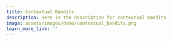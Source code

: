 ```yaml
---
title: Contextual Bandits
description: Here is the description for contextual bandits
image: assets/images/demo/contextual_bandits.png
learn_more_link: ''
---
```

